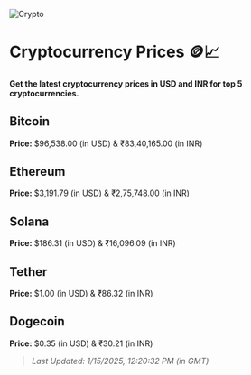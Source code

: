 
![Crypto](https://www.techguide.com.au/wp-content/uploads/2020/11/crypto3.jpeg)

# Cryptocurrency Prices 🪙📈

#### Get the latest cryptocurrency prices in USD and INR for top 5 cryptocurrencies.

## Bitcoin

**Price:** $96,538.00 (in USD) & ₹83,40,165.00 (in INR)

## Ethereum

**Price:** $3,191.79 (in USD) & ₹2,75,748.00 (in INR)

## Solana

**Price:** $186.31 (in USD) & ₹16,096.09 (in INR)

## Tether

**Price:** $1.00 (in USD) & ₹86.32 (in INR)

## Dogecoin

**Price:** $0.35 (in USD) & ₹30.21 (in INR)

> _Last Updated: 1/15/2025, 12:20:32 PM (in GMT)_

